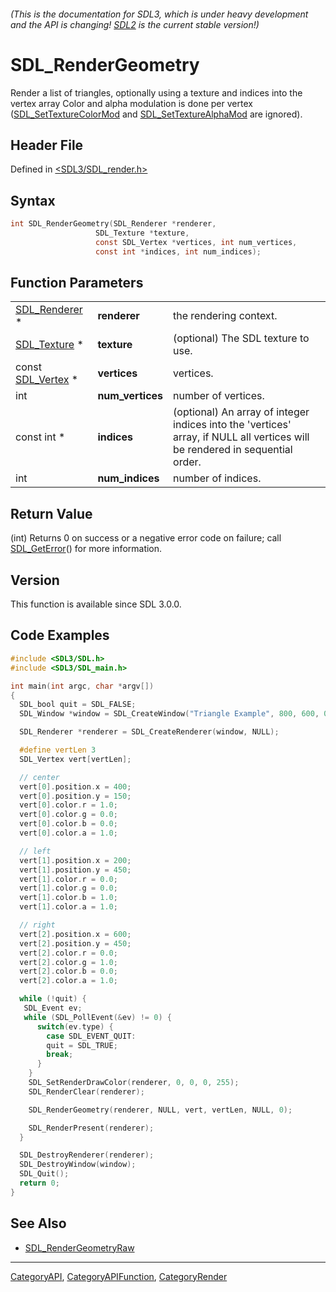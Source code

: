 ###### (This is the documentation for SDL3, which is under heavy development and the API is changing! [SDL2](https://wiki.libsdl.org/SDL2/) is the current stable version!)
# SDL_RenderGeometry

Render a list of triangles, optionally using a texture and indices into the vertex array Color and alpha modulation is done per vertex ([SDL_SetTextureColorMod](SDL_SetTextureColorMod) and [SDL_SetTextureAlphaMod](SDL_SetTextureAlphaMod) are ignored).

## Header File

Defined in [<SDL3/SDL_render.h>](https://github.com/libsdl-org/SDL/blob/main/include/SDL3/SDL_render.h)

## Syntax

```c
int SDL_RenderGeometry(SDL_Renderer *renderer,
                   SDL_Texture *texture,
                   const SDL_Vertex *vertices, int num_vertices,
                   const int *indices, int num_indices);
```

## Function Parameters

|                                  |                  |                                                                                                                              |
| -------------------------------- | ---------------- | ---------------------------------------------------------------------------------------------------------------------------- |
| [SDL_Renderer](SDL_Renderer) *   | **renderer**     | the rendering context.                                                                                                       |
| [SDL_Texture](SDL_Texture) *     | **texture**      | (optional) The SDL texture to use.                                                                                           |
| const [SDL_Vertex](SDL_Vertex) * | **vertices**     | vertices.                                                                                                                    |
| int                              | **num_vertices** | number of vertices.                                                                                                          |
| const int *                      | **indices**      | (optional) An array of integer indices into the 'vertices' array, if NULL all vertices will be rendered in sequential order. |
| int                              | **num_indices**  | number of indices.                                                                                                           |

## Return Value

(int) Returns 0 on success or a negative error code on failure; call
[SDL_GetError](SDL_GetError)() for more information.

## Version

This function is available since SDL 3.0.0.

## Code Examples

```c
#include <SDL3/SDL.h>
#include <SDL3/SDL_main.h>

int main(int argc, char *argv[])
{
  SDL_bool quit = SDL_FALSE;
  SDL_Window *window = SDL_CreateWindow("Triangle Example", 800, 600, 0);

  SDL_Renderer *renderer = SDL_CreateRenderer(window, NULL);

  #define vertLen 3
  SDL_Vertex vert[vertLen];

  // center
  vert[0].position.x = 400;
  vert[0].position.y = 150;
  vert[0].color.r = 1.0;
  vert[0].color.g = 0.0;
  vert[0].color.b = 0.0;
  vert[0].color.a = 1.0;

  // left
  vert[1].position.x = 200;
  vert[1].position.y = 450;
  vert[1].color.r = 0.0;
  vert[1].color.g = 0.0;
  vert[1].color.b = 1.0;
  vert[1].color.a = 1.0;

  // right
  vert[2].position.x = 600;
  vert[2].position.y = 450;
  vert[2].color.r = 0.0;
  vert[2].color.g = 1.0;
  vert[2].color.b = 0.0;
  vert[2].color.a = 1.0;

  while (!quit) {
   SDL_Event ev;
   while (SDL_PollEvent(&ev) != 0) {
      switch(ev.type) {
        case SDL_EVENT_QUIT:
        quit = SDL_TRUE;
        break;
      }
    }
    SDL_SetRenderDrawColor(renderer, 0, 0, 0, 255);
    SDL_RenderClear(renderer);

    SDL_RenderGeometry(renderer, NULL, vert, vertLen, NULL, 0);

    SDL_RenderPresent(renderer);
  }

  SDL_DestroyRenderer(renderer);
  SDL_DestroyWindow(window);
  SDL_Quit();
  return 0;
}

```

## See Also

- [SDL_RenderGeometryRaw](SDL_RenderGeometryRaw)

----
[CategoryAPI](CategoryAPI), [CategoryAPIFunction](CategoryAPIFunction), [CategoryRender](CategoryRender)

